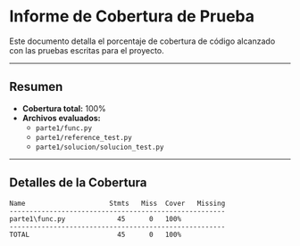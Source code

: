 # Informe de Cobertura de Prueba

Este documento detalla el porcentaje de cobertura de código alcanzado con las pruebas escritas para el proyecto.

---

## **Resumen**

- **Cobertura total:** 100%
- **Archivos evaluados:** 
  - `parte1/func.py`
  - `parte1/reference_test.py`
  - `parte1/solucion/solucion_test.py`

---

## **Detalles de la Cobertura**

```plaintext
Name                     Stmts   Miss  Cover   Missing
------------------------------------------------------
parte1\func.py             45      0   100%
------------------------------------------------------
TOTAL                      45      0   100%